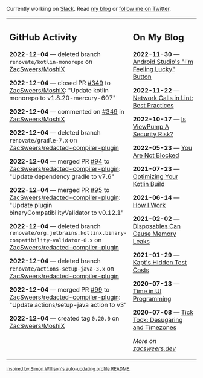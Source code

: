 Currently working on [Slack](https://slack.com/). Read [my blog](https://zacsweers.dev/) or [follow me on Twitter](https://twitter.com/ZacSweers).

<table><tr><td valign="top" width="60%">

## GitHub Activity
<!-- githubActivity starts -->
**2022-12-04** — deleted branch `renovate/kotlin-monorepo` on [ZacSweers/MoshiX](https://github.com/ZacSweers/MoshiX)

**2022-12-04** — closed PR [#349](https://github.com/ZacSweers/MoshiX/pull/349) to [ZacSweers/MoshiX](https://github.com/ZacSweers/MoshiX): "Update kotlin monorepo to v1.8.20-mercury-607"

**2022-12-04** — commented on [#349](https://github.com/ZacSweers/MoshiX/pull/349#issuecomment-1336613089) in [ZacSweers/MoshiX](https://github.com/ZacSweers/MoshiX)

**2022-12-04** — deleted branch `renovate/gradle-7.x` on [ZacSweers/redacted-compiler-plugin](https://github.com/ZacSweers/redacted-compiler-plugin)

**2022-12-04** — merged PR [#94](https://github.com/ZacSweers/redacted-compiler-plugin/pull/94) to [ZacSweers/redacted-compiler-plugin](https://github.com/ZacSweers/redacted-compiler-plugin): "Update dependency gradle to v7.6"

**2022-12-04** — merged PR [#95](https://github.com/ZacSweers/redacted-compiler-plugin/pull/95) to [ZacSweers/redacted-compiler-plugin](https://github.com/ZacSweers/redacted-compiler-plugin): "Update plugin binaryCompatibilityValidator to v0.12.1"

**2022-12-04** — deleted branch `renovate/org.jetbrains.kotlinx.binary-compatibility-validator-0.x` on [ZacSweers/redacted-compiler-plugin](https://github.com/ZacSweers/redacted-compiler-plugin)

**2022-12-04** — deleted branch `renovate/actions-setup-java-3.x` on [ZacSweers/redacted-compiler-plugin](https://github.com/ZacSweers/redacted-compiler-plugin)

**2022-12-04** — merged PR [#99](https://github.com/ZacSweers/redacted-compiler-plugin/pull/99) to [ZacSweers/redacted-compiler-plugin](https://github.com/ZacSweers/redacted-compiler-plugin): "Update actions/setup-java action to v3"

**2022-12-04** — created tag `0.20.0` on [ZacSweers/MoshiX](https://github.com/ZacSweers/MoshiX)
<!-- githubActivity ends -->
</td><td valign="top" width="40%">

## On My Blog
<!-- blog starts -->
**2022-11-30** — [Android Studio's "I'm Feeling Lucky" Button](https://www.zacsweers.dev/android-studios-im-feeling-lucky-button/)

**2022-11-22** — [Network Calls in Lint: Best Practices](https://www.zacsweers.dev/network-calls-in-lint-best-practices/)

**2022-10-17** — [Is ViewPump A Security Risk?](https://www.zacsweers.dev/is-viewpump-a-security-risk/)

**2022-05-23** — [You Are Not Blocked](https://www.zacsweers.dev/you-are-not-blocked/)

**2021-07-23** — [Optimizing Your Kotlin Build](https://www.zacsweers.dev/optimizing-your-kotlin-build/)

**2021-06-14** — [How I Work](https://www.zacsweers.dev/how-i-work/)

**2021-02-02** — [Disposables Can Cause Memory Leaks](https://www.zacsweers.dev/disposables-can-cause-memory-leaks/)

**2021-01-29** — [Kapt's Hidden Test Costs](https://www.zacsweers.dev/kapts-hidden-test-costs/)

**2020-07-13** — [Time in UI Programming](https://www.zacsweers.dev/time-in-ui/)

**2020-07-08** — [Tick Tock: Desugaring and Timezones](https://www.zacsweers.dev/ticktock-desugaring-timezones/)
<!-- blog ends -->
_More on [zacsweers.dev](https://zacsweers.dev/)_
</td></tr></table>

<sub><a href="https://simonwillison.net/2020/Jul/10/self-updating-profile-readme/">Inspired by Simon Willison's auto-updating profile README.</a></sub>